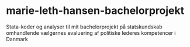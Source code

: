 # marie-leth-hansen-bachelorprojekt
Stata-koder og analyser til mit bachelorprojekt på statskundskab omhandlende vælgernes evaluering af politiske lederes kompetencer i Danmark
